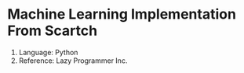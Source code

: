 Machine Learning Implementation From Scartch
====

1. Language: Python
2. Reference: Lazy Programmer Inc.
